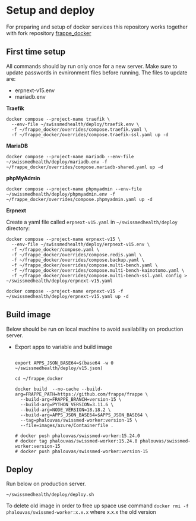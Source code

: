 
# Setup and deploy

For preparing and setup of docker services this repository works together with fork repository [frappe_docker](https://github.com/phalouvas/frappe_docker.git)

## First time setup

All commands should by run only once for a new server. Make sure to update passwords in evnironment files before running.
The files to update are:
* erpnext-v15.env
* mariadb.env

**Traefik**

```shell
docker compose --project-name traefik \
  --env-file ~/swissmedhealth/deploy/traefik.env \
  -f ~/frappe_docker/overrides/compose.traefik.yaml \
  -f ~/frappe_docker/overrides/compose.traefik-ssl.yaml up -d
```

**MariaDB**

```shell
docker compose --project-name mariadb --env-file ~/swissmedhealth/deploy/mariadb.env -f ~/frappe_docker/overrides/compose.mariadb-shared.yaml up -d
```

**phpMyAdmin**

```shell
docker compose --project-name phpmyadmin --env-file ~/swissmedhealth/deploy/phpmyadmin.env -f ~/frappe_docker/overrides/compose.phpmyadmin.yaml up -d
```

**Erpnext**

Create a yaml file called `erpnext-v15.yaml` in `~/swissmedhealth/deploy` directory:

```shell
docker compose --project-name erpnext-v15 \
  --env-file ~/swissmedhealth/deploy/erpnext-v15.env \
  -f ~/frappe_docker/compose.yaml \
  -f ~/frappe_docker/overrides/compose.redis.yaml \
  -f ~/frappe_docker/overrides/compose.backup.yaml \
  -f ~/frappe_docker/overrides/compose.multi-bench.yaml \
  -f ~/frappe_docker/overrides/compose.multi-bench-kainotomo.yaml \
  -f ~/frappe_docker/overrides/compose.multi-bench-ssl.yaml config > ~/swissmedhealth/deploy/erpnext-v15.yaml
```

```shell
docker compose --project-name erpnext-v15 -f ~/swissmedhealth/deploy/erpnext-v15.yaml up -d
```

## Build image

Below should be run on local machine to avoid availability on production server.

- Export apps to variable and build image
  ```shell

  export APPS_JSON_BASE64=$(base64 -w 0 ~/swissmedhealth/deploy/v15.json)

  cd ~/frappe_docker

  docker build  --no-cache --build-arg=FRAPPE_PATH=https://github.com/frappe/frappe \
    --build-arg=FRAPPE_BRANCH=version-15 \
    --build-arg=PYTHON_VERSION=3.11.6 \
    --build-arg=NODE_VERSION=18.18.2 \
    --build-arg=APPS_JSON_BASE64=$APPS_JSON_BASE64 \
    --tag=phalouvas/swissmed-worker:version-15 \
    --file=images/azure/Containerfile .

  # docker push phalouvas/swissmed-worker:15.24.0
  # docker tag phalouvas/swissmed-worker:15.24.0 phalouvas/swissmed-worker:version-15
  # docker push phalouvas/swissmed-worker:version-15

    ```

## Deploy

Run below on production server.

```shell
~/swissmedhealth/deploy/deploy.sh
```

To delete old image in order to free up space use command `docker rmi -f phalouvas/swissmed-worker:x.x.x` where x.x.x the old version
